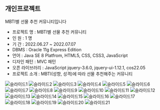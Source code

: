 <h2>개인프로젝트</h2>
MBTI별 선물 추천 커뮤니티입니다

- 프로젝트 명 : MBTI별 선물 추천 커뮤니티 <br>
- 인 원 : 1 명 <br>
- 기 간 : 2022.06.27 ~ 2022.07.07 <br>
- DBMS : Oracle 11g Express Edition <br>
- 언어 : Java SE 8 Platfrom, HTML5, CSS, CSS3, JavaScript <br>
- 디자인 패턴 : MVC 패턴 <br>
- 오픈 라이브러리 : JavaScript jquery-3.6.0,   jquery-ui-1.12.1, cos22.05 <br>
- 프로젝트 소개 : MBTI(성향, 성격)에 따라 선물 추천해주는 커뮤니티


![슬라이드1](https://user-images.githubusercontent.com/101315869/178389919-2b7635ea-274d-46d7-b5fe-7d334b015133.JPG)
![슬라이드2](https://user-images.githubusercontent.com/101315869/178389942-73d43966-c9cb-4959-88a0-c2ce781d78ae.JPG)
![슬라이드3](https://user-images.githubusercontent.com/101315869/178389946-75bf66c4-8973-444f-a841-0a2b73034739.JPG)
![슬라이드4](https://user-images.githubusercontent.com/101315869/178389956-2115f6ee-7fa1-440c-861f-509a701d1f1f.JPG)
![슬라이드5](https://user-images.githubusercontent.com/101315869/178389966-9d9b3493-2d2d-4d28-b2e3-508bd3e2fc4a.JPG)
![슬라이드6](https://user-images.githubusercontent.com/101315869/178389973-aaea73a5-7ba7-4fc2-b0ea-094945d9790d.JPG)
![슬라이드7](https://user-images.githubusercontent.com/101315869/178389983-5a7cbe7c-9fdf-4368-8e6f-8e0d99f321f8.JPG)
![슬라이드8](https://user-images.githubusercontent.com/101315869/178389989-4629d7c1-dbb8-414b-87c4-cbb35e5b86e9.JPG)
![슬라이드9](https://user-images.githubusercontent.com/101315869/178389997-a86da0c9-4887-403d-ba73-ca594c462a66.JPG)
![슬라이드10](https://user-images.githubusercontent.com/101315869/178390008-6a85dd70-4d7b-4b46-9dfe-5ce2a7205d3e.JPG)
![슬라이드11](https://user-images.githubusercontent.com/101315869/178390016-6c1b7756-ecf1-4879-bcc5-e4cf428118b1.JPG)
![슬라이드12](https://user-images.githubusercontent.com/101315869/178390026-f8f1aeae-fb23-49bc-b8dc-6544b30a1d66.JPG)
![슬라이드13](https://user-images.githubusercontent.com/101315869/178390034-e1e2685d-06b6-4fae-a857-68a0253b2918.JPG)
![슬라이드14](https://user-images.githubusercontent.com/101315869/178390049-9d13f895-c923-4717-943f-0c88043edd0f.JPG)
![슬라이드15](https://user-images.githubusercontent.com/101315869/178390067-339a34ad-ea66-4642-a84e-67d117c203b6.JPG)
![슬라이드16](https://user-images.githubusercontent.com/101315869/178390077-ec690b1d-3639-486d-90e1-9c5a01d3fd66.JPG)
![슬라이드17](https://user-images.githubusercontent.com/101315869/178390085-6a39aa95-56ce-49f8-8038-e2035e0b47a5.JPG)
![슬라이드18](https://user-images.githubusercontent.com/101315869/178390093-083ced3a-4930-400f-bd57-9fe55aaf1922.JPG)
![슬라이드19](https://user-images.githubusercontent.com/101315869/178390101-4fa0c479-f343-42d8-9ea2-ebd9d977734b.JPG)
![슬라이드20](https://user-images.githubusercontent.com/101315869/178390107-1e93d485-5647-48a0-b6f6-828ed26da95d.JPG)
![슬라이드21](https://user-images.githubusercontent.com/101315869/178390111-48a39ea5-7f54-456d-a112-4b2ad9651137.JPG)
